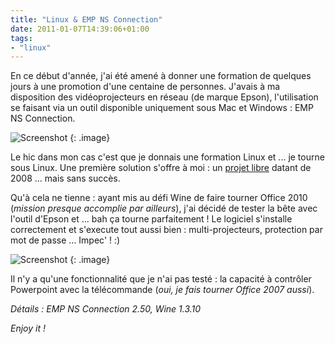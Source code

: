 ```yaml
---
title: "Linux & EMP NS Connection"
date: 2011-01-07T14:39:06+01:00
tags:
- "linux"
---
```


En ce début d'année, j'ai été amené à donner une formation de quelques jours à une promotion d'une centaine de personnes. J'avais à ma disposition des vidéoprojecteurs en réseau (de marque Epson), l'utilisation se faisant via un outil disponible uniquement sous Mac et Windows : EMP NS Connection.

![Screenshot]({attach}Screenshot-103-1.png)
{: .image}

Le hic dans mon cas c'est que je donnais une formation Linux et ... je tourne sous Linux. Une première solution s'offre à moi : un [projet libre](http://epsonconnector.sourceforge.net/) datant de 2008 ... mais sans succès.

Qu'à cela ne tienne : ayant mis au défi Wine de faire tourner Office 2010 (_mission presque accomplie par ailleurs_), j'ai décidé de tester la bête avec l'outil d'Epson et ... bah ça tourne parfaitement ! Le logiciel s'installe correctement et s'execute tout aussi bien : multi-projecteurs, protection par mot de passe ... Impec' ! :)

![Screenshot]({attach}Screenshot-102-1.png)
{: .image}

Il n'y a qu'une fonctionnalité que je n'ai pas testé : la capacité à contrôler Powerpoint avec la télécommande (_oui, je fais tourner Office 2007 aussi_).

_Détails : EMP NS Connection 2.50, Wine 1.3.10_

_Enjoy it !_
